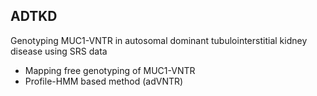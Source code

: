 ## ADTKD
Genotyping MUC1-VNTR in autosomal dominant tubulointerstitial kidney disease using SRS data
- Mapping free genotyping of MUC1-VNTR
- Profile-HMM based method (adVNTR)

## 
